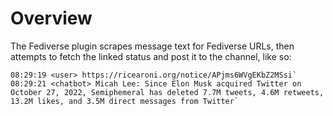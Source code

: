 # Overview

The Fediverse plugin scrapes message text for Fediverse URLs, then attempts to fetch the linked status and post it to the channel, like so:

```
08:29:19 <user> https://ricearoni.org/notice/APjms6WVgEKbZ2MSsi`
08:29:21 <chatbot> Micah Lee: Since Elon Musk acquired Twitter on October 27, 2022, Semiphemeral has deleted 7.7M tweets, 4.6M retweets, 13.2M likes, and 3.5M direct messages from Twitter`
```
